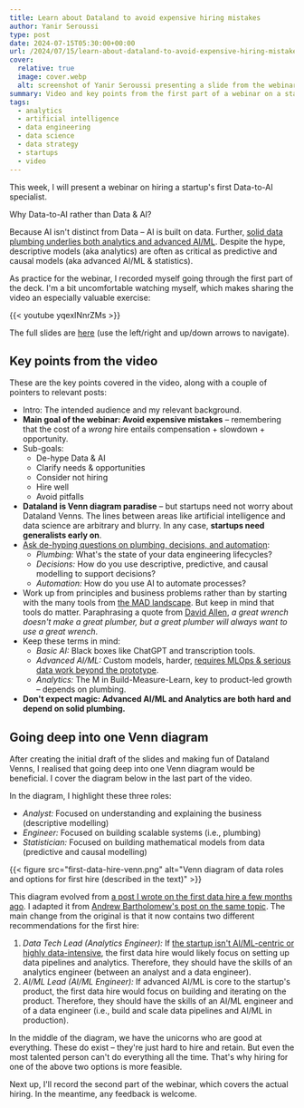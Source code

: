 ```yaml
---
title: Learn about Dataland to avoid expensive hiring mistakes
author: Yanir Seroussi
type: post
date: 2024-07-15T05:30:00+00:00
url: /2024/07/15/learn-about-dataland-to-avoid-expensive-hiring-mistakes/
cover:
  relative: true
  image: cover.webp
  alt: screenshot of Yanir Seroussi presenting a slide from the webinar
summary: Video and key points from the first part of a webinar on a startup's first data hire, covering data & AI definitions and high-level recommendations.
tags:
  - analytics
  - artificial intelligence
  - data engineering
  - data science
  - data strategy
  - startups
  - video
---
```

This week, I will present a webinar on hiring a startup's first Data-to-AI specialist.

Why Data-to-AI rather than Data & AI?

Because AI isn't distinct from Data &ndash; AI is built on data. Further, [solid data plumbing underlies both analytics and advanced AI/ML](https://yanirseroussi.com/2014/08/17/datas-hierarchy-of-needs/). Despite the hype, descriptive models (aka analytics) are often as critical as predictive and causal models (aka advanced AI/ML & statistics).

As practice for the webinar, I recorded myself going through the first part of the deck. I'm a bit uncomfortable watching myself, which makes sharing the video an especially valuable exercise:

<p>
  {{< youtube yqexINnrZMs >}}
</p>

The full slides are [here](https://yanirseroussi.com/talks/first-data-hire/#/) (use the left/right and up/down arrows to navigate).

## Key points from the video

These are the key points covered in the video, along with a couple of pointers to relevant posts:

- Intro: The intended audience and my relevant background.
- **Main goal of the webinar: Avoid expensive mistakes** &ndash; remembering that the cost of a _wrong_ hire entails compensation + slowdown + opportunity.
- Sub-goals:
  - De-hype Data & AI
  - Clarify needs & opportunities
  - Consider not hiring
  - Hire well
  - Avoid pitfalls
- **Dataland is Venn diagram paradise** &ndash; but startups need not worry about Dataland Venns. The lines between areas like artificial intelligence and data science are arbitrary and blurry. In any case, **startups need generalists early on**.
- [Ask de-hyping questions on plumbing, decisions, and automation](https://yanirseroussi.com/2024/05/27/plumbing-decisions-and-automation-de-hyping-data-and-ai/):
  - _Plumbing:_ What's the state of your data engineering lifecycles?
  - _Decisions:_ How do you use descriptive, predictive, and causal modelling to support decisions?
  - _Automation:_ How do you use AI to automate processes?
- Work up from principles and business problems rather than by starting with the many tools from [the MAD landscape](https://mattturck.com/landscape/mad2024.pdf). But keep in mind that tools do matter. Paraphrasing a quote from [David Allen](https://gettingthingsdone.com/), _a great wrench doesn't make a great plumber, but a great plumber will always want to use a great wrench_.
- Keep these terms in mind:
  - _Basic AI:_ Black boxes like ChatGPT and transcription tools.
  - _Advanced AI/ML:_ Custom models, harder, [requires MLOps & serious data work beyond the prototype](https://yanirseroussi.com/2024/03/04/two-types-of-startup-data-problems/).
  - _Analytics:_ The M in Build-Measure-Learn, key to product-led growth &ndash; depends on plumbing.
- **Don't expect magic: Advanced AI/ML and Analytics are both hard and depend on solid plumbing.**

## Going deep into one Venn diagram

After creating the initial draft of the slides and making fun of Dataland Venns, I realised that going deep into one Venn diagram would be beneficial. I cover the diagram below in the last part of the video.  

In the diagram, I highlight these three roles:
- _Analyst:_ Focused on understanding and explaining the business (descriptive modelling)
- _Engineer:_ Focused on building scalable systems (i.e., plumbing)
- _Statistician:_ Focused on building mathematical models from data (predictive and causal modelling)

{{< figure src="first-data-hire-venn.png" alt="Venn diagram of data roles and options for first hire (described in the text)" >}}

This diagram evolved from [a post I wrote on the first data hire a few months ago](https://yanirseroussi.com/2024/02/05/substance-over-titles-your-first-data-hire-may-be-a-data-scientist/). I adapted it from [Andrew Bartholomew's post on the same topic](https://www.abartholomew.com/writing/your-first-data-hire). The main change from the original is that it now contains two different recommendations for the first hire:

1. _Data Tech Lead (Analytics Engineer):_ If [the startup isn't AI/ML-centric or highly data-intensive](https://yanirseroussi.com/2024/03/04/two-types-of-startup-data-problems/), the first data hire would likely focus on setting up data pipelines and analytics. Therefore, they should have the skills of an analytics engineer (between an analyst and a data engineer).
2. _AI/ML Lead (AI/ML Engineer):_ If advanced AI/ML is core to the startup's product, the first data hire would focus on building and iterating on the product. Therefore, they should have the skills of an AI/ML engineer and of a data engineer (i.e., build and scale data pipelines and AI/ML in production).

In the middle of the diagram, we have the unicorns who are good at everything. These do exist &ndash; they're just hard to hire and retain. But even the most talented person can't do everything all the time. That's why hiring for one of the above two options is more feasible.

Next up, I'll record the second part of the webinar, which covers the actual hiring. In the meantime, any feedback is welcome.
